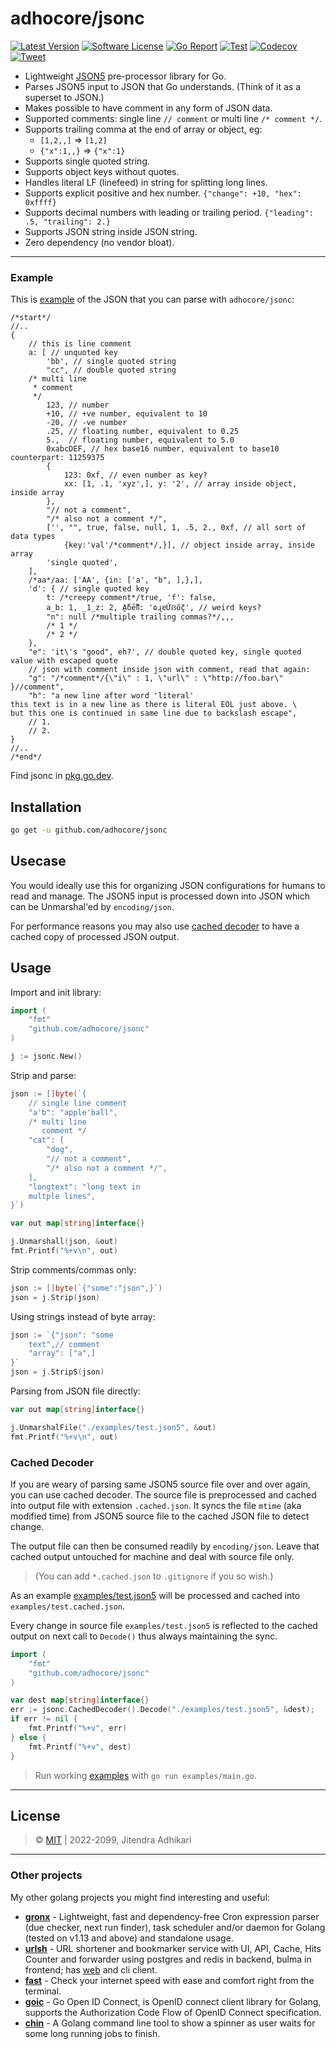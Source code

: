 # adhocore/jsonc

[![Latest Version](https://img.shields.io/github/release/adhocore/jsonc.svg?style=flat-square)](https://github.com/adhocore/jsonc/releases)
[![Software License](https://img.shields.io/badge/license-MIT-brightgreen.svg?style=flat-square)](LICENSE)
[![Go Report](https://goreportcard.com/badge/github.com/adhocore/jsonc)](https://goreportcard.com/report/github.com/adhocore/jsonc)
[![Test](https://github.com/adhocore/jsonc/actions/workflows/test-action.yml/badge.svg)](https://github.com/adhocore/jsonc/actions/workflows/test-action.yml)
[![Codecov](https://img.shields.io/codecov/c/github/adhocore/jsonc/main.svg?style=flat-square)](https://codecov.io/gh/adhocore/jsonc)
[![Tweet](https://img.shields.io/twitter/url/http/shields.io.svg?style=social)](https://twitter.com/intent/tweet?text=Lightweight+fast+and+deps+free+commented+json+parser+for+Golang&url=https://github.com/adhocore/jsonc&hashtags=go,golang,parser,json,json-comment)


- Lightweight [JSON5](https://json5.org) pre-processor library for Go.
- Parses JSON5 input to JSON that Go understands. (Think of it as a superset to JSON.)
- Makes possible to have comment in any form of JSON data.
- Supported comments: single line `// comment` or multi line `/* comment */`.
- Supports trailing comma at the end of array or object, eg:
    - `[1,2,,]` => `[1,2]`
    - `{"x":1,,}` => `{"x":1}`
- Supports single quoted string.
- Supports object keys without quotes.
- Handles literal LF (linefeed) in string for splitting long lines.
- Supports explicit positive and hex number. `{"change": +10, "hex": 0xffff}`
- Supports decimal numbers with leading or trailing period. `{"leading": .5, "trailing": 2.}`
- Supports JSON string inside JSON string.
- Zero dependency (no vendor bloat).

---
### Example

This is [example](./examples/test.json5) of the JSON that you can parse with `adhocore/jsonc`:

```json5
/*start*/
//..
{
    // this is line comment
    a: [ // unquoted key
        'bb', // single quoted string
        "cc", // double quoted string
    /* multi line
     * comment
     */
        123, // number
        +10, // +ve number, equivalent to 10
        -20, // -ve number
        .25, // floating number, equivalent to 0.25
        5.,  // floating number, equivalent to 5.0
        0xabcDEF, // hex base16 number, equivalent to base10 counterpart: 11259375
        {
            123: 0xf, // even number as key?
            xx: [1, .1, 'xyz',], y: '2', // array inside object, inside array
        },
        "// not a comment",
        "/* also not a comment */",
        ['', "", true, false, null, 1, .5, 2., 0xf, // all sort of data types
            {key:'val'/*comment*/,}], // object inside array, inside array
        'single quoted',
    ],
    /*aa*/aa: ['AA', {in: ['a', "b", ],},],
    'd': { // single quoted key
        t: /*creepy comment*/true, 'f': false,
        a_b: 1, _1_z: 2, Ḁẟḕỻ: 'ɷɻɐỨẞṏḉ', // weird keys?
        "n": null /*multiple trailing commas?*/,,,
        /* 1 */
        /* 2 */
    },
    "e": 'it\'s "good", eh?', // double quoted key, single quoted value with escaped quote
    // json with comment inside json with comment, read that again:
    "g": "/*comment*/{\"i\" : 1, \"url\" : \"http://foo.bar\" }//comment",
    "h": "a new line after word 'literal'
this text is in a new line as there is literal EOL just above. \
but this one is continued in same line due to backslash escape",
    // 1.
    // 2.
}
//..
/*end*/
```

Find jsonc in [pkg.go.dev](https://pkg.go.dev/github.com/adhocore/jsonc).

## Installation

```sh
go get -u github.com/adhocore/jsonc
```

## Usecase

You would ideally use this for organizing JSON configurations for humans to read and manage.
The JSON5 input is processed down into JSON which can be Unmarshal'ed by `encoding/json`.

For performance reasons you may also use [cached decoder](#cached-decoder) to have a cached copy of processed JSON output.

## Usage

Import and init library:
```go
import (
	"fmt"
	"github.com/adhocore/jsonc"
)

j := jsonc.New()
```

Strip and parse:
```go
json := []byte(`{
	// single line comment
	"a'b": "apple'ball",
	/* multi line
	   comment */
	"cat": [
		"dog",
		"// not a comment",
		"/* also not a comment */",
	],
	"longtext": "long text in
	multple lines",
}`)

var out map[string]interface{}

j.Unmarshall(json, &out)
fmt.Printf("%+v\n", out)
```

Strip comments/commas only:
```go
json := []byte(`{"some":"json",}`)
json = j.Strip(json)
```

Using strings instead of byte array:
```go
json := `{"json": "some
	text",// comment
	"array": ["a",]
}`
json = j.StripS(json)
```

Parsing from JSON file directly:
```go
var out map[string]interface{}

j.UnmarshalFile("./examples/test.json5", &out)
fmt.Printf("%+v\n", out)
```

### Cached Decoder

If you are weary of parsing same JSON5 source file over and over again, you can use cached decoder.
The source file is preprocessed and cached into output file with extension `.cached.json`.
It syncs the file `mtime` (aka modified time) from JSON5 source file to the cached JSON file to detect change.

The output file can then be consumed readily by `encoding/json`.
Leave that cached output untouched for machine and deal with source file only.
> (You can add `*.cached.json` to `.gitignore` if you so wish.)

As an example [examples/test.json5](./examples/test.json5) will be processed and cached into `examples/test.cached.json`.

Every change in source file `examples/test.json5` is reflected to the cached output on next call to `Decode()`
thus always maintaining the sync.

```go
import (
    "fmt"
    "github.com/adhocore/jsonc"
)

var dest map[string]interface{}
err := jsonc.CachedDecoder().Decode("./examples/test.json5", &dest);
if err != nil {
    fmt.Printf("%+v", err)
} else {
    fmt.Printf("%+v", dest)
}
```

> Run working [examples](./examples/main.go) with `go run examples/main.go`.

---
## License

> &copy; [MIT](./LICENSE) | 2022-2099, Jitendra Adhikari

---
### Other projects
My other golang projects you might find interesting and useful:

- [**gronx**](https://github.com/adhocore/gronx) - Lightweight, fast and dependency-free Cron expression parser (due checker, next run finder), task scheduler and/or daemon for Golang (tested on v1.13 and above) and standalone usage.
- [**urlsh**](https://github.com/adhocore/urlsh) - URL shortener and bookmarker service with UI, API, Cache, Hits Counter and forwarder using postgres and redis in backend, bulma in frontend; has [web](https://urlssh.xyz) and cli client.
- [**fast**](https://github.com/adhocore/fast) - Check your internet speed with ease and comfort right from the terminal.
- [**goic**](https://github.com/adhocore/goic) - Go Open ID Connect, is OpenID connect client library for Golang, supports the Authorization Code Flow of OpenID Connect specification.
- [**chin**](https://github.com/adhocore/chin) - A Golang command line tool to show a spinner as user waits for some long running jobs to finish.
